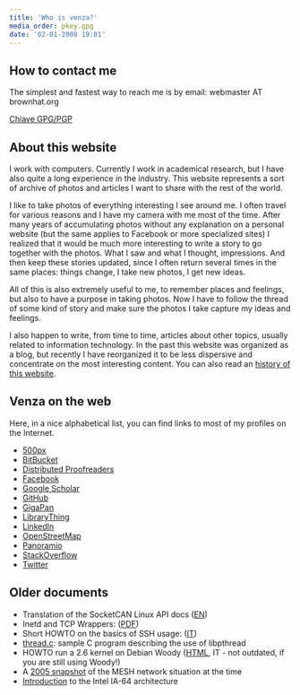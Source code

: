 ```yaml
---
title: 'Who is venza?'
media_order: pkey.gpg
date: '02-01-2008 19:01'
---
```


## How to contact me

The simplest and fastest way to reach me is by email: webmaster AT brownhat.org

[Chiave GPG/PGP](pkey.gpg)

## About this website
I work with computers. Currently I work in academical research, but I have also quite a long experience in the industry. This website represents a sort of archive of photos and articles I want to share with the rest of the world.

I like to take photos of everything interesting I see around me. I often travel for various reasons and I have my camera with me most of the time. After many years of accumulating photos without any explanation on a personal website (but the same applies to Facebook or more specialized sites) I realized that it would be much more interesting to write a story to go together with the photos. What I saw and what I thought, impressions. And then keep these stories updated, since I often return several times in the same places: things change, I take new photos, I get new ideas.

All of this is also extremely useful to me, to remember places and feelings, but also to have a purpose in taking photos. Now I have to follow the thread of some kind of story and make sure the photos I take capture my ideas and feelings.

I also happen to write, from time to time, articles about other topics, usually related to information technology. In the past this website was organized as a blog, but recently I have reorganized it to be less dispersive and concentrate on the most interesting content. You can also read an [history of this website](/storia-del-sito).

## Venza on the web

Here, in a nice alphabetical list, you can find links to most of my profiles on the Internet.

* [500px](https://500px.com/venza)
* [BitBucket](https://bitbucket.org/venza/)
* [Distributed Proofreaders](http://www.pgdp.net/)
* [Facebook](https://www.facebook.com/dvenza)
* [Google Scholar](https://scholar.google.fr/citations?user=mtZFRlwAAAAJ)
* [GitHub](https://github.com/dvenza)
* [GigaPan](http://www.gigapan.com/profiles/venza)
* [LibraryThing](http://www.librarything.com/profile/venza)
* [LinkedIn](https://www.linkedin.com/in/venza)
* [OpenStreetMap](http://www.openstreetmap.org/user/venza)
* [Panoramio](http://www.panoramio.com/user/1122883)
* [StackOverflow](http://stackoverflow.com/users/25285/venza)
* [Twitter](https://twitter.com/d_venzano)

## Older documents

-   Translation of the SocketCAN Linux API docs ([EN](/docs/socketcan))
-   Inetd and TCP Wrappers: ([PDF](/docs/inetd_e_tcp_wrappers.pdf))
-   Short HOWTO on the basics of SSH usage: ([IT](/ssh-howto))
-   [thread.c](/thread): sample C program describing the use of libpthread
-   HOWTO run a 2.6 kernel on Debian Woody ([HTML](/woody-26), IT - not outdated, if you are still using Woody!)
-   A [2005 snapshot](/ad-hoc-links) of the MESH network situation at the time
-   [Introduction](/docs/Gruppo08.pdf) to the Intel IA-64 architecture
